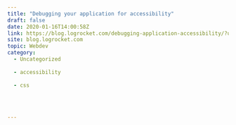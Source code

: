 ```yaml
---
title: "Debugging your application for accessibility"
draft: false
date: 2020-01-16T14:00:58Z
link: https://blog.logrocket.com/debugging-application-accessibility/?utm_medium=RSS&utm_source=hune
site: blog.logrocket.com
topic: Webdev
category:
  - Uncategorized
  
  - accessibility
  
  - css
  
   
  

---
```

